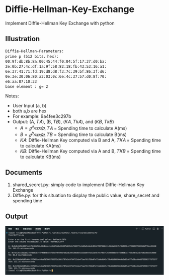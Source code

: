 # Diffie-Hellman-Key-Exchange
Implement Diffie-Hellman Key Exchange with python

## Illustration
```
Diffie-Hellman-Parameters:
prime p (512 bits，hex):
00:9f:db:8b:8a:00:45:44:f0:04:5f:17:37:d0:ba:
2e:0b:27:4c:df:1a:9f:58:82:18:fb:43:53:16:a1:
6e:37:41:71:fd:19:d8:d8:f3:7c:39:bf:86:3f:d6:
0e:3e:30:06:80:a3:03:0c:6e:4c:37:57:d0:8f:70:
e6:aa:87:10:33
base element : g= 2
```

Notes:
- User Input (a, b)
- both a,b are hex
- For example: 9a4fee3c297b
- Output: (A, 𝑇𝐴), (B, 𝑇𝐵), (𝐾𝐴, 𝑇𝑘𝐴), and (𝐾𝐵, 𝑇𝑘𝐵)
  - $A=𝑔^𝑎𝑚𝑜𝑑𝑝$, 𝑇𝐴 = Spending time to calculate A(ms)
  - $B= 𝑔^𝑏𝑚𝑜𝑑 𝑝$, 𝑇𝐵 = Spending time to calculate B(ms)
  - 𝐾𝐴: Diffie-Hellman Key computed via B and A, 𝑇𝐾𝐴 = Spending time to calculate KA(ms)
  - 𝐾𝐵: Diffie-Hellman Key computed via A and B, 𝑇𝐾𝐵 = Spending time to calculate KB(ms)

## Documents

1. shared_secret.py: simply code to implement Diffie-Hellman Key Exchange
2. Diffie.py: for this situation to display the public value, share_secret and spending time

## Output
![Diffie.py output](https://github.com/Rita94105/Diffie-Hellman-Key-Exchange/blob/master/img/output.png)

